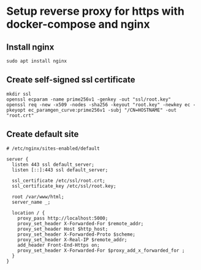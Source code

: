 # Setup reverse proxy for https with docker-compose and nginx

## Install nginx

```shell
sudo apt install nginx
```

## Create self-signed ssl certificate

```shell
mkdir ssl
openssl ecparam -name prime256v1 -genkey -out "ssl/root.key"
openssl req -new -x509 -nodes -sha256 -keyout "root.key" -newkey ec -pkeyopt ec_paramgen_curve:prime256v1 -subj "/CN=HOSTNAME" -out "root.crt"
```

## Create default site

```nginx
# /etc/nginx/sites-enabled/default

server {
  listen 443 ssl default_server;
  listen [::]:443 ssl default_server;

  ssl_certificate /etc/ssl/root.crt;
  ssl_certificate_key /etc/ssl/root.key;

  root /var/www/html;
  server_name _;

  location / {
    proxy_pass http://localhost:5000;
    proxy_set_header X-Forwarded-For $remote_addr;
    proxy_set_header Host $http_host;
    proxy_set_header X-Forwarded-Proto $scheme;
    proxy_set_header X-Real-IP $remote_addr;
    add_header Front-End-Https on;
    proxy_set_header X-Forwarded-For $proxy_add_x_forwarded_for ;
  }
}
```
